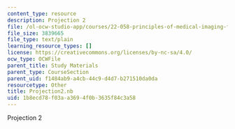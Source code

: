 ```yaml
---
content_type: resource
description: Projection 2
file: /ol-ocw-studio-app/courses/22-058-principles-of-medical-imaging-fall-2002/1b8ecd78f03aa3694f0b3635f84c3a58_Projection2.nb
file_size: 3839665
file_type: text/plain
learning_resource_types: []
license: https://creativecommons.org/licenses/by-nc-sa/4.0/
ocw_type: OCWFile
parent_title: Study Materials
parent_type: CourseSection
parent_uid: f1484ab9-a4cb-44c9-d4d7-b271510da0da
resourcetype: Other
title: Projection2.nb
uid: 1b8ecd78-f03a-a369-4f0b-3635f84c3a58
---
```

Projection 2
